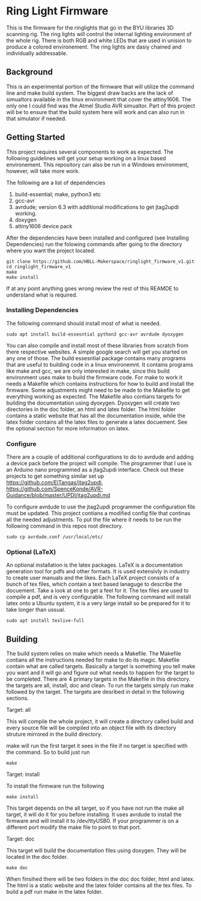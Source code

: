 # Ring Light Firmware

This is the firmware for the ringlights that go in the BYU libraries 3D scanning rig. The  ring lights will control the internal lighting environment of the whole rig. There is both RGB and white LEDs that are used in unision to produce a colored environement. The ring lights are dasiy chained and individually addressable.

## Background

This is an experimental portion of the firmware that will utilize the command line and make build system. The biggest draw backs are the lack of simualtors available in the linux environment that cover the attiny1606. The only one I could find was the Atmel Studio AVR simualtor. Part of this project will be to ensure that the build system here will work and can also run in that simulator if needed.

## Getting Started

This project requires several components to work as expected. The following guidelines will get your setup working on a linux based environement. This repository can also be run in a Windows environment, however, will take more work.

The following are a list of dependencies
1. build-essential; make, python3 etc
2. gcc-avr
3. avrdude; version 6.3 with additional modifications to get jtag2updi working.
4. doxygen
5. attiny1606 device pack

After the dependencies have been installed and configured (see Installing Dependencies) run the folowing commands after going to the directory where you want the project located.

```
git clone https://github.com/HBLL-Makerspace/ringlight_firmware_v1.git
cd ringlight_firmware_v1
make
make install
```

If at any point anything goes wrong review the rest of this REAMDE to understand what is required.

### Installing Dependencies

The following command should install most of what is needed.

```
sudo apt install build-essesntial python3 gcc-avr avrdude dyoxygen
```

You can also compile and install most of these libraries from scratch from there respective websites. A simple google search will get you started on any one of those. The build essesntial package contains many programs that are useful to building code in a linux environemnt. It contains programs like make and gcc, we are only interested in make, since this build environment uses make to build the firmware code. For make to work it needs a Makefile which contains instructions for how to build and install the firmware. Some adjustments might need to be made to the Makefile to get everything working as expected. The Makefile also contians targets for building the documentation using dyoxygen. Dyoxygen will create two directories in the doc folder, an html and latex folder. The html folder contains a static website that has all the documentation inside, while the latex folder contains all the latex files to generate a latex docuement. See the optional section for more information on latex.

### Configure

There are a couple of additional configurations to do to avrdude and adding a device pack before the project will compile. The programmer that I use is an Arduino nano programmed as a jtag2updi interface. Check out these projects to get something similar set up https://github.com/ElTangas/jtag2updi, https://github.com/SpenceKonde/AVR-Guidance/blob/master/UPDI/jtag2updi.md

To configure avrdude to use the jtag2updi programmer the configuration file must be updated. This project contians a modified config file that continas all the needed adjustments. To put the file where it needs to be run the following command in this repos root directory.

```
sudo cp avrdude.conf /usr/local/etc/
```

### Optional (LaTeX)

An optional installation is the latex packages. LaTeX is a documentation generation tool for pdfs and other formats. It is used extensivly in industry to create user manuals and the likes. Each LaTeX project consists of a bunch of tex files, which contain a text based lanaguge to describe the docuement. Take a look at one to get a feel for it. The tex files are used to compile a pdf, and is very configurable. The following command will install latex onto a Ubuntu system, it is a very large install so be prepared for it to take longer than ussual.

```
sudo apt install texlive-full
```

## Building

The build system relies on make which needs a Makefile. The Makefile contians all the instructions needed for make to do its magic. Makefile contain what are called targets. Basically a target is something you tell make you want and it will go and figure out what needs to happen for the target to be completed. There are 4 primary targets in the Makefile in this directory. the targets are all, install, doc and clean. To run the targets simply run make followed by the target. The targets are desribed in detail in the following sections.

Target: all

This will compile the whole project, it will create a directory called build and every source file will be compiled into an object file with its directory struture mirrored in the build directory. 

make will run the first target it sees in the file if no target is specified with the command. So to build just run
```
make
```

Target: install

To install the firmware run the following
```
make install
```

This target depends on the all target, so if you have not run the make all target, it will do it for you before installing. It uses avrdude to install the firmware and will install it to /dev/ttyUSB0. If your programmer is on a different port modify the make file to point to that port.

Target: doc

This target will build the documentation files using doxygen. They will be located in the doc folder.

```
make doc
```

When finsihed there will be two folders in the doc doc folder, html and latex. The html is a static website and the latex folder contains all the tex files. To build a pdf run make in the latex folder.

